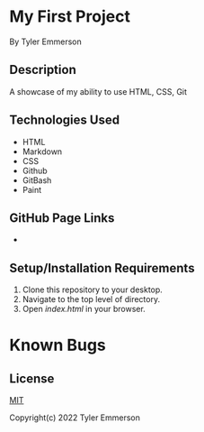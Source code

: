# My First Project
By Tyler Emmerson

## Description 

A showcase of my ability to use HTML, CSS, Git

## Technologies Used

* HTML
* Markdown
* CSS
* Github
* GitBash
* Paint



## GitHub Page Links

*

## Setup/Installation Requirements

1. Clone this repository to your desktop.
2. Navigate to the top level of directory.
3. Open *index.html* in your browser.

# Known Bugs


## License
<p><a href="LICENSE.txt">MIT</a></p>
Copyright(c) 2022 Tyler Emmerson